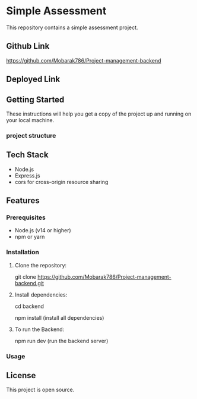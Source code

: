 # Simple Assessment

This repository contains a simple assessment project.

## Github Link

https://github.com/Mobarak786/Project-management-backend

## Deployed Link

## Getting Started

These instructions will help you get a copy of the project up and running on your local machine.

### project structure

## Tech Stack

- Node.js
- Express.js
- cors for cross-origin resource sharing

## Features

### Prerequisites

- Node.js (v14 or higher)
- npm or yarn

### Installation

1.  Clone the repository:

    git clone https://github.com/Mobarak786/Project-management-backend.git

2.  Install dependencies:

    cd backend

    npm install (install all dependencies)

3.  To run the Backend:

    npm run dev (run the backend server)

### Usage

## License

This project is open source.
